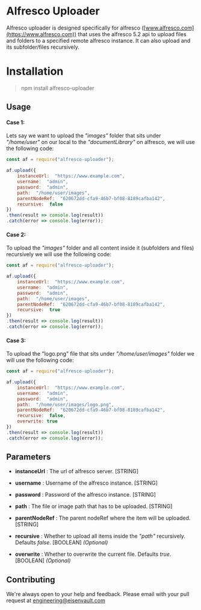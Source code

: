 # Alfresco Uploader

Alfresco uploader is designed specifically for alfresco ([www.alfresco.com](https://www.alfresco.com)) that uses the alfresco 5.2 api to upload files and folders to a specified remote alfresco instance. It can also upload and its subfolder/files recursively.

# Installation

> npm install alfresco-uploader 

## Usage

#### Case 1:
Lets say we want to upload the *"images"* folder that sits under *"/home/user"* on our local to the *"documentLibrary"* on alfresco, we will use the following code:
```javascript
const af = require("alfresco-uploader");

af.upload({
	instanceUrl:  "https://www.example.com",
	username:  "admin",
	password:  "admin",
	path:  "/home/user/images",
	parentNodeRef:  "620672dd-cfa9-46b7-bf08-8189cafba142",
	recursive:  false
})
.then(result => console.log(result))
.catch(error => console.log(error));
```

#### Case 2:
To upload the *"images"* folder and all content inside it (subfolders and files) recursively we will use the following code:
```javascript
const af = require("alfresco-uploader");

af.upload({
	instanceUrl:  "https://www.example.com",
	username:  "admin",
	password:  "admin",
	path:  "/home/user/images",
	parentNodeRef:  "620672dd-cfa9-46b7-bf08-8189cafba142",
	recursive:  true
})
.then(result => console.log(result))
.catch(error => console.log(error));
```


#### Case 3:
To upload the "logo.png" file that sits under *"/home/user/images"* folder we will use the following code:
```javascript
const af = require("alfresco-uploader");

af.upload({
	instanceUrl:  "https://www.example.com",
	username:  "admin",
	password:  "admin",
	path:  "/home/user/images/logo.png",
	parentNodeRef:  "620672dd-cfa9-46b7-bf08-8189cafba142",
	recursive:  false,
	overwrite: true
})
.then(result => console.log(result))
.catch(error => console.log(error));
```

## Parameters

 - **instanceUrl** : The url of alfresco server. [STRING]
 
 - **username** : Username of the alfresco instance. [STRING]
 - **password** : Password of the alfresco instance. [STRING]
 - **path** : The file or image path that has to be uploaded. [STRING]
 - **parentNodeRef** : The parent nodeRef where the item will be uploaded. [STRING]
 - **recursive** : Whether to upload all items inside the *"path"* recursively. Defaults *false*. [BOOLEAN] *(Optional)*
  - **overwrite** : Whether to overwrite the current file. Defaults *true*. [BOOLEAN] *(Optional)*

## Contributing

We're always open to your help and feedback. Please email with your pull request at engineering@eisenvault.com